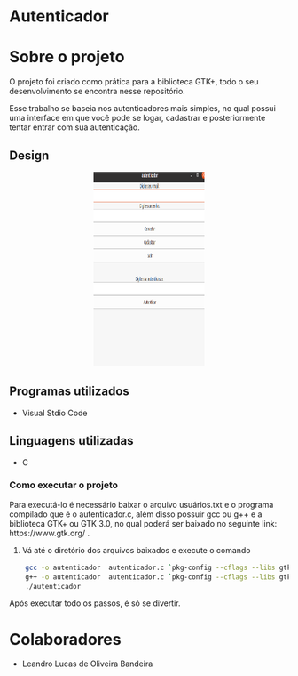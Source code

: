 # Autenticador



# Sobre o projeto

<p> O projeto foi criado como prática para a biblioteca GTK+, todo o seu desenvolvimento se encontra nesse repositório. <p>

<p> Esse trabalho se baseia nos autenticadores mais simples, no qual possui uma interface em que você pode se logar, cadastrar e posteriormente tentar entrar com sua autenticação. <p>

## Design
<p><div align = "center" >
<img src =  "https://github.com/TheeViolinist/Autenticacao/blob/main/src/assets/to_readme/programa.png" height = "350px" width = "200px">
</div><p>

## Programas utilizados
* Visual Stdio Code

## Linguagens utilizadas
* C

### Como executar o projeto

<p> Para executá-lo é necessário baixar o arquivo usuários.txt e o programa compilado que é o autenticador.c, além disso possuir gcc ou g++ e a biblioteca GTK+ ou GTK 3.0, no qual poderá ser baixado no seguinte link: https://www.gtk.org/ . <p>

1. Vá até o diretório dos arquivos baixados e execute o comando

```bash
	gcc -o autenticador  autenticador.c `pkg-config --cflags --libs gtk+-3.0` (linux)
	g++ -o autenticador  autenticador.c `pkg-config --cflags --libs gtk+-3.0` (windows)
	./autenticador
```
<p> Após executar todo os passos, é só se divertir. 	<p>

# Colaboradores
* Leandro Lucas de Oliveira Bandeira

